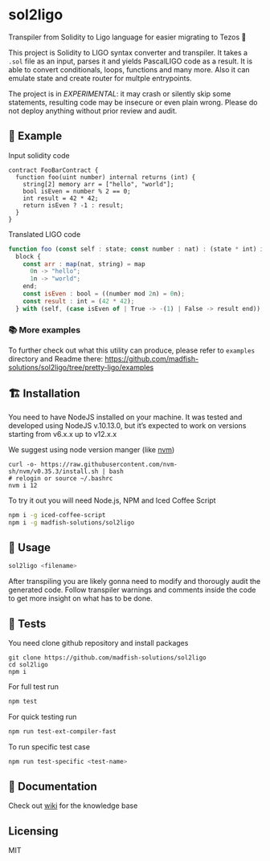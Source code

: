# sol2ligo

Transpiler from Solidity to Ligo language for easier migrating to Tezos 🚀️

This project is Solidity to LIGO syntax converter and transpiler. It takes a `.sol` file as an input, parses it and yields PascalLIGO code as a result.
It is able to convert conditionals, loops, functions and many more. Also it can emulate state and create router for multple entrypoints.

The project is in _EXPERIMENTAL_: it may crash or silently skip some statements, resulting code may be insecure or even plain wrong. Please do not deploy anything without prior review and audit.

## 📖️ Example
Input solidity code

```solidity
contract FooBarContract {
  function foo(uint number) internal returns (int) {
    string[2] memory arr = ["hello", "world"];
    bool isEven = number % 2 == 0;
    int result = 42 * 42;
    return isEven ? -1 : result;
  }
}
```

Translated LIGO code
```js
function foo (const self : state; const number : nat) : (state * int) is
  block {
    const arr : map(nat, string) = map
      0n -> "hello";
      1n -> "world";
    end;
    const isEven : bool = ((number mod 2n) = 0n);
    const result : int = (42 * 42);
  } with (self, (case isEven of | True -> -(1) | False -> result end));
```

### 📚️ More examples 
To further check out what this utility can produce, please refer to `examples` directory and Readme there:
https://github.com/madfish-solutions/sol2ligo/tree/pretty-ligo/examples


## 🏗️ Installation
You need to have NodeJS installed on your machine.
It was tested and developed using NodeJS v.10.13.0, but it’s expected to work on versions starting from v6.x.x up to v12.x.x

We suggest using node version manger (like [nvm](https://github.com/nvm-sh/nvm))
```
curl -o- https://raw.githubusercontent.com/nvm-sh/nvm/v0.35.3/install.sh | bash
# relogin or source ~/.bashrc
nvm i 12
```

To try it out you will need Node.js, NPM and Iced Coffee Script

```sh
npm i -g iced-coffee-script
npm i -g madfish-solutions/sol2ligo
```

## 🌈️ Usage

```sh
sol2ligo <filename>
```

After transpiling you are likely gonna need to modify and thorougly audit the generated code. Follow transpiler warnings and comments inside the code to get more insight on what has to be done.

## 🏥️ Tests
You need clone github repository and install packages
```
git clone https://github.com/madfish-solutions/sol2ligo
cd sol2ligo
npm i
```

For full test run
```sh
npm test 
```

For quick testing run
```sh
npm run test-ext-compiler-fast
```

To run specific test case
```sh
npm run test-specific <test-name>
```


## 📑️ Documentation
Check out [wiki](https://github.com/madfish-solutions/sol2ligo/wiki) for the knowledge base

## Licensing
MIT
